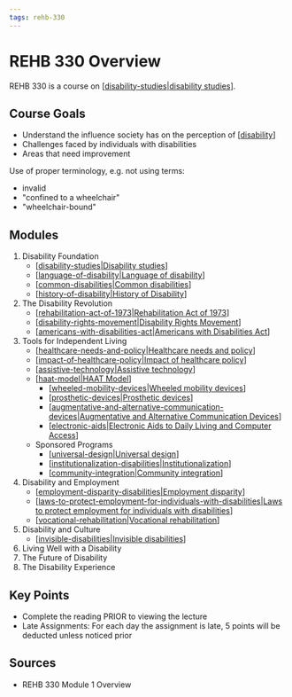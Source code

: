 ```yaml
---
tags: rehb-330
---
```


# REHB 330 Overview

REHB 330 is a course on [[disability-studies|disability studies]].

## Course Goals

- Understand the influence society has on the perception of [[disability]]
- Challenges faced by individuals with disabilities
- Areas that need improvement

Use of proper terminology, e.g. not using terms:

- invalid
- "confined to a wheelchair"
- "wheelchair-bound"

## Modules

1. Disability Foundation
   - [[disability-studies|Disability studies]]
   - [[language-of-disability|Language of disability]]
   - [[common-disabilities|Common disabilities]]
   - [[history-of-disability|History of Disability]]
2. The Disability Revolution
   - [[rehabilitation-act-of-1973|Rehabilitation Act of 1973]]
   - [[disability-rights-movement|Disability Rights Movement]]
   - [[americans-with-disabilities-act|Americans with Disabilities Act]]
3. Tools for Independent Living
   - [[healthcare-needs-and-policy|Healthcare needs and policy]]
   - [[impact-of-healthcare-policy|Impact of healthcare policy]]
   - [[assistive-technology|Assistive technology]]
   - [[haat-model|HAAT Model]]
     - [[wheeled-mobility-devices|Wheeled mobility devices]]
     - [[prosthetic-devices|Prosthetic devices]]
     - [[augmentative-and-alternative-communication-devices|Augmentative and Alternative Communication Devices]]
     - [[electronic-aids|Electronic Aids to Daily Living and Computer Access]]
   - Sponsored Programs
     - [[universal-design|Universal design]]
     - [[institutionalization-disabilities|Institutionalization]]
     - [[community-integration|Community integration]]
4. Disability and Employment
   - [[employment-disparity-disabilities|Employment disparity]]
   - [[laws-to-protect-employment-for-individuals-with-disabilities|Laws to protect employment for individuals with disabilities]]
   - [[vocational-rehabilitation|Vocational rehabilitation]]
5. Disability and Culture
   - [[invisible-disabilities|Invisible disabilities]]
6. Living Well with a Disability
7. The Future of Disability
8. The Disability Experience

## Key Points

- Complete the reading PRIOR to viewing the lecture
- Late Assignments: For each day the assignment is late, 5 points will be deducted unless noticed prior

## Sources

- REHB 330 Module 1 Overview

[//begin]: # "Autogenerated link references for markdown compatibility"
[disability-studies|disability studies]: disability-studies "Disability Studies"
[disability]: disability "Disability"
[disability-studies|Disability studies]: disability-studies "Disability Studies"
[language-of-disability|Language of disability]: language-of-disability "Language of disability"
[common-disabilities|Common disabilities]: common-disabilities "Common disabilities"
[history-of-disability|History of Disability]: history-of-disability "History of Disability"
[rehabilitation-act-of-1973|Rehabilitation Act of 1973]: rehabilitation-act-of-1973 "Rehabilitation Act of 1973"
[disability-rights-movement|Disability Rights Movement]: disability-rights-movement "Disability Rights Movement"
[americans-with-disabilities-act|Americans with Disabilities Act]: americans-with-disabilities-act "Americans with Disabilities Act (ADA)"
[healthcare-needs-and-policy|Healthcare needs and policy]: healthcare-needs-and-policy "Healthcare Needs and Policy (Disabilities)"
[impact-of-healthcare-policy|Impact of healthcare policy]: impact-of-healthcare-policy "Impact of healthcare policy"
[assistive-technology|Assistive technology]: assistive-technology "Assistive technology"
[haat-model|HAAT Model]: haat-model "HAAT Model"
[wheeled-mobility-devices|Wheeled mobility devices]: wheeled-mobility-devices "Wheeled mobility devices"
[prosthetic-devices|Prosthetic devices]: prosthetic-devices "Prosthetic devices"
[augmentative-and-alternative-communication-devices|Augmentative and Alternative Communication Devices]: augmentative-and-alternative-communication-devices "Augmentative and Alternative Communication Devices"
[electronic-aids|Electronic Aids to Daily Living and Computer Access]: electronic-aids "Electronic Aids to Daily Living and Computer Access"
[universal-design|Universal design]: universal-design "Universal Design"
[institutionalization-disabilities|Institutionalization]: institutionalization-disabilities "Institutionalization (disabilities)"
[community-integration|Community integration]: community-integration "Community integration (disabilities)"
[employment-disparity-disabilities|Employment disparity]: employment-disparity-disabilities "Employment Disparity"
[laws-to-protect-employment-for-individuals-with-disabilities|Laws to protect employment for individuals with disabilities]: laws-to-protect-employment-for-individuals-with-disabilities "Laws to Protect Employment for Individuals with Disabilities"
[vocational-rehabilitation|Vocational rehabilitation]: vocational-rehabilitation "Vocational Rehabilitation"
[invisible-disabilities|Invisible disabilities]: invisible-disabilities "Invisible Disabilities"
[//end]: # "Autogenerated link references"
